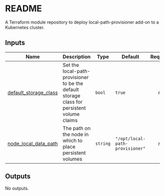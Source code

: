 # README
A Terraform module repository to deploy local-path-provisioner add-on to a Kubernetes cluster.

<!-- BEGIN_TF_DOCS -->
## Inputs

| Name | Description | Type | Default | Required |
|------|-------------|------|---------|:--------:|
| <a name="input_default_storage_class"></a> [default\_storage\_class](#input\_default\_storage\_class) | Set the local-path-provisioner to be the default storage class for persistent volume claims | `bool` | `true` | no |
| <a name="input_node_local_data_path"></a> [node\_local\_data\_path](#input\_node\_local\_data\_path) | The path on the node in which to place persistent volumes | `string` | `"/opt/local-path-provisioner"` | no |

## Outputs

No outputs.
<!-- END_TF_DOCS -->